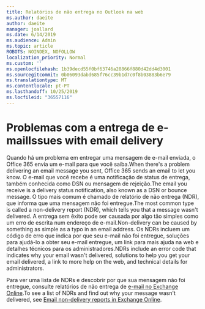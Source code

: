 ```yaml
---
title: Relatórios de não entrega no Outlook na web
ms.author: daeite
author: daeite
manager: joallard
ms.date: 6/14/2019
ms.audience: Admin
ms.topic: article
ROBOTS: NOINDEX, NOFOLLOW
localization_priority: Normal
ms.custom: ''
ms.openlocfilehash: 1b39decd55f0bf63746a28866f880d42dd4d3001
ms.sourcegitcommit: 0b06093dabd685f76cc39b1d7c0f8b03883b6e79
ms.translationtype: MT
ms.contentlocale: pt-PT
ms.lasthandoff: 10/25/2019
ms.locfileid: "36557116"
---
```

# <a name="issues-with-email-delivery"></a><span data-ttu-id="8b947-102">Problemas com a entrega de e-mail</span><span class="sxs-lookup"><span data-stu-id="8b947-102">Issues with email delivery</span></span>

<span data-ttu-id="8b947-103">Quando há um problema em entregar uma mensagem de e-mail enviada, o Office 365 envia um e-mail para que você saiba.</span><span class="sxs-lookup"><span data-stu-id="8b947-103">When there's a problem delivering an email message you sent, Office 365 sends an email to let you know.</span></span> <span data-ttu-id="8b947-104">O e-mail que você recebe é uma notificação de status de entrega, também conhecida como DSN ou mensagem de rejeição.</span><span class="sxs-lookup"><span data-stu-id="8b947-104">The email you receive is a delivery status notification, also known as a DSN or bounce message.</span></span> <span data-ttu-id="8b947-105">O tipo mais comum é chamado de relatório de não entrega (NDR), que informa que uma mensagem não foi entregue.</span><span class="sxs-lookup"><span data-stu-id="8b947-105">The most common type is called a non-delivery report (NDR), which tells you that a message wasn't delivered.</span></span> <span data-ttu-id="8b947-106">A entrega sem êxito pode ser causada por algo tão simples como um erro de escrita num endereço de e-mail.</span><span class="sxs-lookup"><span data-stu-id="8b947-106">Non-delivery can be caused by something as simple as a typo in an email address.</span></span> <span data-ttu-id="8b947-107">Os NDRs incluem um código de erro que indica por que seu e-mail não foi entregue, soluções para ajudá-lo a obter seu e-mail entregue, um link para mais ajuda na web e detalhes técnicos para os administradores.</span><span class="sxs-lookup"><span data-stu-id="8b947-107">NDRs include an error code that indicates why your email wasn't delivered, solutions to help you get your email delivered, a link to more help on the web, and technical details for administrators.</span></span>

<span data-ttu-id="8b947-108">Para ver uma lista de NDRs e descobrir por que sua mensagem não foi entregue, consulte relatórios de não entrega de [e-mail no Exchange Online](https://docs.microsoft.com/exchange/mail-flow-best-practices/non-delivery-reports-in-exchange-online/non-delivery-reports-in-exchange-online).</span><span class="sxs-lookup"><span data-stu-id="8b947-108">To see a list of NDRs and find out why your message wasn't delivered, see [Email non-delivery reports in Exchange Online](https://docs.microsoft.com/exchange/mail-flow-best-practices/non-delivery-reports-in-exchange-online/non-delivery-reports-in-exchange-online).</span></span>